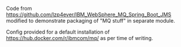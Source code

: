 Code from https://github.com/lzp4ever/IBM_WebSphere_MQ_Spring_Boot_JMS modified to demonstrate packaging of "MQ stuff" in separate module.
 
Config provided for a default installation of https://hub.docker.com/r/ibmcom/mq/ as per time of writing.